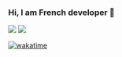 ### Hi, I am French developer 👋
<img src="https://github-readme-stats.vercel.app/api?username=sajima90&theme=dark&show_icons=true">
<img src="https://github-readme-stats.vercel.app/api/top-langs/?username=sajima90&theme=radical&layout=compact">



[![wakatime](https://wakatime.com/badge/user/33e6f30c-31bc-4c33-908f-50211441c463.svg)](https://wakatime.com/@33e6f30c-31bc-4c33-908f-50211441c463)
